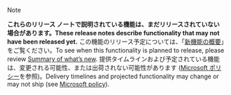  > [!NOTE]
 >  <span data-ttu-id="fcfd8-101">**これらのリリース ノートで説明されている機能は、まだリリースされていない場合があります。**</span><span class="sxs-lookup"><span data-stu-id="fcfd8-101">**These release notes describe functionality that may not have been released yet.**</span></span>
<span data-ttu-id="fcfd8-102">この機能のリリース予定については、「[新機能の概要](/business-applications-release-notes/October18/dynamics365-retail/planned-features )」をご覧ください。</span><span class="sxs-lookup"><span data-stu-id="fcfd8-102">To see when this functionality is planned to release, please review [Summary of what’s new](/business-applications-release-notes/October18/dynamics365-retail/planned-features ).</span></span> <span data-ttu-id="fcfd8-103">提供タイムラインおよび予定されている機能は、変更される可能性、または出荷されない可能性があります ([Microsoft ポリシー](https://go.microsoft.com/fwlink/p/?linkid=2007332)を参照)。</span><span class="sxs-lookup"><span data-stu-id="fcfd8-103">Delivery timelines and projected functionality may change or may not ship (see [Microsoft policy](https://go.microsoft.com/fwlink/p/?linkid=2007332)).</span></span> 
